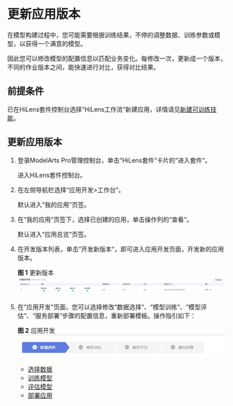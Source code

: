 # 更新应用版本<a name="hilens_02_0157"></a>

在模型构建过程中，您可能需要根据训练结果，不停的调整数据、训练参数或模型，以获得一个满意的模型。

因此您可以修改模型的配置信息以匹配业务变化。每修改一次，更新成一个版本，不同的作业版本之间，能快速进行对比，获得对比结果。

## 前提条件<a name="section64786211334"></a>

已在HiLens套件控制台选择“HiLens工作流“新建应用，详情请见[新建可训练技能](新建可训练技能.md)。

## 更新应用版本<a name="section675211276516"></a>

1.  登录ModelArts Pro管理控制台，单击“HiLens套件“卡片的“进入套件“。

    进入HiLens套件控制台。

2.  在左侧导航栏选择“应用开发\>工作台“。

    默认进入“我的应用“页签。

3.  在“我的应用“页签下，选择已创建的应用，单击操作列的“查看“。

    默认进入“应用总览“页签。

4.  在开发版本列表，单击“开发新版本“，即可进入应用开发页面，开发新的应用版本。

    **图 1**  更新版本<a name="fig1011510113020"></a>  
    ![](figures/更新版本.png "更新版本")

5.  在“应用开发“页面，您可以选择修改“数据选择“、“模型训练“、“模型评估“、“服务部署“步骤的配置信息，重新部署模板。操作指引如下：

    **图 2**  应用开发<a name="fig1818614317354"></a>  
    ![](figures/应用开发.png "应用开发")

    -   [选择数据](选择数据.md)
    -   [训练模型](训练模型.md)
    -   [评估模型](评估模型.md)
    -   [部署应用](部署应用.md)


